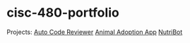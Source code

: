 # cisc-480-portfolio

Projects:
[Auto Code Reviewer](https://github.com/mattthao4/Auto-Code-Reviewer)
[Animal Adoption App](https://github.com/mattthao4/Animal-Adoption-App)
[NutriBot](https://github.com/mattthao4/NutriBot)
